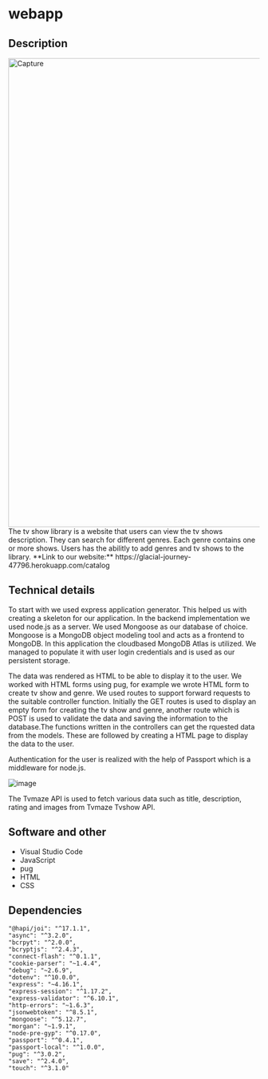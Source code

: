 
# webapp

## Description
<img width="940" alt="Capture" src="https://user-images.githubusercontent.com/45126152/122805345-469ebe00-d2c9-11eb-8d60-010bfcfa683e.PNG">
The tv show library is a website that users can view the tv shows description. They can search for different genres. Each genre contains one or more shows. Users has the abilitly to add genres and tv shows to the library.
**Link to our website:**
https://glacial-journey-47796.herokuapp.com/catalog

## Technical details

To start with we used express application generator. This helped us with creating a skeleton for our application. In the backend implementation we used node.js as a server. We used Mongoose as our database of choice. Mongoose is a MongoDB object modeling tool and acts as a frontend to MongoDB. In this application the cloudbased MongoDB Atlas is utilized. We managed to populate it with user login credentials and is used as our persistent storage.

The data was rendered as HTML to be able to display it to the user. We worked with HTML forms using pug, for example we wrote HTML form to create tv show and genre. We used routes to support forward requests to the suitable controller function. Initially the GET routes is used to display an empty form for creating the tv show and genre, another route which is POST is used to validate the data and saving the information to the database.The functions written in the controllers can get the rquested data from the models. These are followed by creating a HTML page to display the data to the user.

Authentication for the user is realized with the help of Passport which is a middleware for node.js.


![image](https://user-images.githubusercontent.com/45126152/122805864-eb210000-d2c9-11eb-897f-d81822154aea.png)

The Tvmaze API is used to fetch various data such as title, description, rating and images from Tvmaze Tvshow API.




## Software and other

* Visual Studio Code
* JavaScript
* pug
* HTML
* CSS

## Dependencies

    "@hapi/joi": "^17.1.1",
    "async": "^3.2.0",
    "bcrpyt": "^2.0.0",
    "bcryptjs": "^2.4.3",
    "connect-flash": "^0.1.1",
    "cookie-parser": "~1.4.4",
    "debug": "~2.6.9",
    "dotenv": "^10.0.0",
    "express": "~4.16.1",
    "express-session": "^1.17.2",
    "express-validator": "^6.10.1",
    "http-errors": "~1.6.3",
    "jsonwebtoken": "^8.5.1",
    "mongoose": "^5.12.7",
    "morgan": "~1.9.1",
    "node-pre-gyp": "^0.17.0",
    "passport": "^0.4.1",
    "passport-local": "^1.0.0",
    "pug": "^3.0.2",
    "save": "^2.4.0",
    "touch": "^3.1.0"
